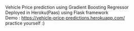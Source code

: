 Vehicle Price prediction using Gradient Boosting Regressor <br>
Deployed in Heroku(Paas) using Flask framework <br>
Demo : https://vehicle-price-predictions.herokuapp.com/<br>
practice yourself :)
